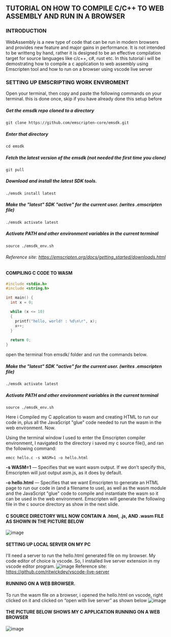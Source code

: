 
## TUTORIAL ON HOW TO COMPILE C/C++ TO WEB ASSEMBLY AND RUN IN A BROWSER

### INTRODUCTION
WebAssembly is a new type of code that can be run in modern browsers and provides new feature and major gains in performance. 
It is not intended to be writteng by hand, rather it is designed to be an effective compilation target for source languages like c/c++, c#, rust etc.
In this tutorial i will be demostrating how to compile a c application to web assembly using Emscripten tool and how to run on a browser using vscode live server


### SETTING UP EMSCRIPTING WORK ENVIROMENT
Open your terminal, then copy and paste the following commands on your terminal. this is done once, skip if you have already done this setup before
##### Get the emsdk repo cloned to a directory 
    git clone https://github.com/emscripten-core/emsdk.git


##### Enter that directory
    cd emsdk


##### Fetch the latest version of the emsdk (not needed the first time you clone)
    git pull


##### Download and install the latest SDK tools.
    ./emsdk install latest


##### Make the "latest" SDK "active" for the current user. (writes .emscripten file)
    ./emsdk activate latest


##### Activate PATH and other environment variables in the current terminal
    source ./emsdk_env.sh
    
###### Reference site: https://emscripten.org/docs/getting_started/downloads.html


####  
#### COMPILING C CODE TO WASM
    

```C
#include <stdio.h>
#include <string.h>

int main() {
  int x = 0;

  while (x <= 10)
  {
    printf("hello, world! : %d\n\r", x);    
    x++;
  }
  
  return 0;
}

```
open the terminal fron emsdk/ folder and run the commands below. 
##### Make the "latest" SDK "active" for the current user. (writes .emscripten file)
    ./emsdk activate latest


##### Activate PATH and other environment variables in the current terminal
    source ./emsdk_env.sh

Here i Compiled my C application to wasm and creating HTML to run our code in, plus all the JavaScript "glue" code needed to run the wasm in the web environment.
Now.

Using the terminal window I used to enter the Emscripten compiler environment, I navigated to the directory i saved my c source file(), and ran the following command: 

    emcc hello.c -s WASM=1 -o hello.html

**-s WASM=1** — Specifies that we want wasm output. If we don’t specify this, Emscripten will just output asm.js, as it does by default.

**-o hello.html** — Specifies that we want Emscripten to generate an HTML page to run our code in (and a filename to use), as well as the wasm module and the JavaScript "glue" code to compile and instantiate the wasm so it can be used in the web environment.
Emscripten will generate the following file in the c source directory as show in the next slide.


####     
#### C SOURCE DIRECTORY WILL NOW CONTAIN A .html, .js, AND .wasm FILE AS SHOWN IN THE PICTURE BELOW
![image](https://user-images.githubusercontent.com/42975388/138512345-8d045da5-dded-4824-95f0-201182e356d8.png)

####   
#### SETTING UP LOCAL SERVER ON MY PC
I’ll need a server to run the hello.html generated  file on my browser.
My code editor of choice is vscode. So, I installed live server extension in my vscode editor program. 
![image](https://user-images.githubusercontent.com/42975388/138513394-c8ee63b9-9a70-4eb7-ad6f-6dd84b5a6d6f.png)
Reference site: https://github.com/ritwickdey/vscode-live-server


#### 
#### RUNNING ON A WEB BROWSER. 
To run the wasm file on a browser, i opened the hello.html on vscode, right  clicked on it and clicked on “open with live server” as shown below
![image](https://user-images.githubusercontent.com/42975388/138513509-b384cf13-fa01-4641-bf22-7be88cbf7986.png)


#### 
#### THE PICTURE BELOW SHOWS MY C APPLICATION RUNNING ON A WEB BROWSER

![image](https://user-images.githubusercontent.com/42975388/138513593-f08b8877-facd-4515-bbf5-3a75a1da6b42.png)

